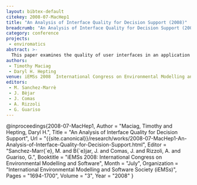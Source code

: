 ```yaml
---
layout: bibtex-default
citekey: 2008-07-MacHep1
title: "An Analysis of Interface Quality for Decision Support (2008)"
breadcrumb: "An Analysis of Interface Quality for Decision Support (2008)"
category: conference
projects:
 - enviromatics
abstract: >-
  This paper examines the quality of user interfaces in an application to choose products. A high-quality interface should enable users to perform prescribed tasks quickly and without errors. The interface should also enable users to find products which match their personal values. A high-quality interface can especially empower those diverse users who might otherwise be overwhelmed by technology but who need information to ground their actions. By examining user performance in such regards, insight into the quality of interface may be acheived. For this purpose, we examined user performance while utilizing different interfaces for product selections. An analysis and discussion of the examination is presented, along with opportunities for future work.
authors:
 - Timothy Maciag
 - Daryl H. Hepting
venue: iEMSs 2008  International Congress on Environmental Modelling and Software
editors:
 - M. Sanchez-Marrè
 - J. Bèjar
 - J. Comas
 - A. Rizzoli
 - G. Guariso
---
```

@inproceedings{2008-07-MacHep1,
	Author =  "Maciag, Timothy and Hepting, Daryl H.",
	Title =  "An Analysis of Interface Quality for Decision Support",
	Url = \"{{site.canonical}}/research/works/2008-07-MacHep1-An-Analysis-of-Interface-Quality-for-Decision-Support.html\",
	Editor =  "Sanchez-Marr{\`e}, M. and B{\`e}jar, J. and Comas, J. and Rizzoli, A. and Guariso, G.",
	Booktitle =  "iEMSs 2008: International Congress on Environmental Modelling and Software",
	Month =  "July",
	Organization =  "International Environmental Modelling and Software Society (iEMSs)",
	Pages =  "1694-1700",
	Volume =  "3",
	Year =  "2008"
}
